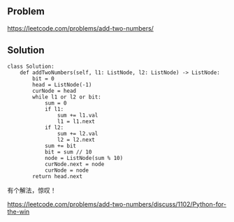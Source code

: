 ## Problem

https://leetcode.com/problems/add-two-numbers/

## Solution

```
class Solution:
    def addTwoNumbers(self, l1: ListNode, l2: ListNode) -> ListNode:
        bit = 0
        head = ListNode(-1)
        curNode = head
        while l1 or l2 or bit:
            sum = 0
            if l1:
                sum += l1.val
                l1 = l1.next
            if l2:
                sum += l2.val
                l2 = l2.next
            sum += bit
            bit = sum // 10
            node = ListNode(sum % 10)
            curNode.next = node
            curNode = node
        return head.next
```

有个解法，惊叹！

https://leetcode.com/problems/add-two-numbers/discuss/1102/Python-for-the-win
